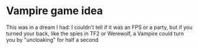 # Vampire game idea

This was in a dream I had: I couldn't tell if it was an FPS or a party, but if you turned your back, like the spies in TF2 or Werewolf, a Vampire could turn you by "uncloaking" for half a second
